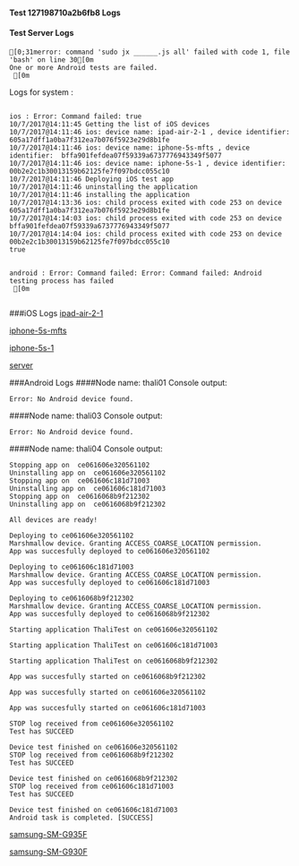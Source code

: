 #### Test 127198710a2b6fb8 Logs

#### Test Server Logs
```
[0;31merror: command 'sudo jx ______.js all' failed with code 1, file 'bash' on line 30[0m
One or more Android tests are failed.
 [0m

```


Logs for system : 
```

ios : Error: Command failed: true
10/7/2017@14:11:45 Getting the list of iOS devices 
10/7/2017@14:11:46 ios: device name: ipad-air-2-1 , device identifier:  605a17dff1a0ba7f312ea7b076f5923e29d8b1fe
10/7/2017@14:11:46 ios: device name: iphone-5s-mfts , device identifier:  bffa901fefdea07f59339a6737776943349f5077
10/7/2017@14:11:46 ios: device name: iphone-5s-1 , device identifier:  00b2e2c1b30013159b62125fe7f097bdcc055c10
10/7/2017@14:11:46 Deploying iOS test app 
10/7/2017@14:11:46 uninstalling the application 
10/7/2017@14:11:46 installing the application 
10/7/2017@14:13:36 ios: child process exited with code 253 on device 605a17dff1a0ba7f312ea7b076f5923e29d8b1fe 
10/7/2017@14:14:03 ios: child process exited with code 253 on device bffa901fefdea07f59339a6737776943349f5077 
10/7/2017@14:14:04 ios: child process exited with code 253 on device 00b2e2c1b30013159b62125fe7f097bdcc055c10 
true


android : Error: Command failed: Error: Command failed: Android testing process has failed
 [0m


```
###iOS Logs
[ipad-air-2-1](https://github.com/ThaliTester/TestResults/blob/127198710a2b6fb8_Fix_iOS_native_tests_mlesnic/iOS_ipad-air-2-1.md)

[iphone-5s-mfts](https://github.com/ThaliTester/TestResults/blob/127198710a2b6fb8_Fix_iOS_native_tests_mlesnic/iOS_iphone-5s-mfts.md)

[iphone-5s-1](https://github.com/ThaliTester/TestResults/blob/127198710a2b6fb8_Fix_iOS_native_tests_mlesnic/iOS_iphone-5s-1.md)

[server](https://github.com/ThaliTester/TestResults/blob/127198710a2b6fb8_Fix_iOS_native_tests_mlesnic/iOS_server.md)


###Android Logs
####Node name: thali01
Console output:
```
Error: No Android device found. 
```
####Node name: thali03
Console output:
```
Error: No Android device found. 
```
####Node name: thali04
Console output:
```
Stopping app on  ce061606e320561102
Uninstalling app on  ce061606e320561102
Stopping app on  ce061606c181d71003
Uninstalling app on  ce061606c181d71003
Stopping app on  ce0616068b9f212302
Uninstalling app on  ce0616068b9f212302

All devices are ready!

Deploying to ce061606e320561102
Marshmallow device. Granting ACCESS_COARSE_LOCATION permission.
App was succesfully deployed to ce061606e320561102

Deploying to ce061606c181d71003
Marshmallow device. Granting ACCESS_COARSE_LOCATION permission.
App was succesfully deployed to ce061606c181d71003

Deploying to ce0616068b9f212302
Marshmallow device. Granting ACCESS_COARSE_LOCATION permission.
App was succesfully deployed to ce0616068b9f212302

Starting application ThaliTest on ce061606e320561102

Starting application ThaliTest on ce061606c181d71003

Starting application ThaliTest on ce0616068b9f212302

App was succesfully started on ce0616068b9f212302

App was succesfully started on ce061606e320561102

App was succesfully started on ce061606c181d71003

STOP log received from ce061606e320561102
Test has SUCCEED

Device test finished on ce061606e320561102 
STOP log received from ce0616068b9f212302
Test has SUCCEED

Device test finished on ce0616068b9f212302 
STOP log received from ce061606c181d71003
Test has SUCCEED

Device test finished on ce061606c181d71003 
Android task is completed. [SUCCESS]
```
[samsung-SM-G935F](https://github.com/ThaliTester/TestResults/blob/127198710a2b6fb8_Fix_iOS_native_tests_mlesnic/thali04_samsung-SM-G935F.md)

[samsung-SM-G930F](https://github.com/ThaliTester/TestResults/blob/127198710a2b6fb8_Fix_iOS_native_tests_mlesnic/thali04_samsung-SM-G930F.md)




